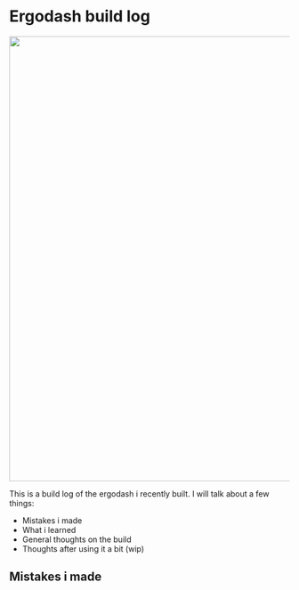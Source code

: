 <!DOCTYPE html>
<html>
<body>

<title>Ergodash build log</title>
<h1>Ergodash build log</h1>

<img src=img1.jpq width="800">

<p>This is a build log of the ergodash i recently built. I will talk about a few things:</p>

<ul>
	<li>Mistakes i made</li>
	<li>What i learned</li>
	<li>General thoughts on the build</li>
	<li>Thoughts after using it a bit (wip)</li>
</ul>

<h2>Mistakes i made</h2>
</body>
</html>
